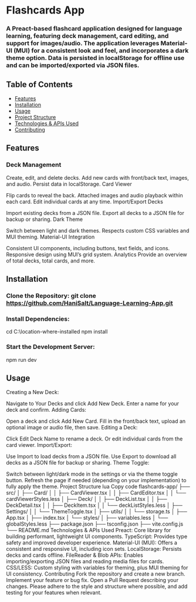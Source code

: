 # Flashcards App
### A Preact-based flashcard application designed for language learning, featuring deck management, card editing, and support for images/audio. The application leverages Material-UI (MUI) for a consistent look and feel, and incorporates a dark theme option. Data is persisted in localStorage for offline use and can be imported/exported via JSON files.

## Table of Contents
- [Features](#features)
- [Installation](#installation)
- [Usage](#usage)
- [Project Structure](#projectStructure)
- [Technologies & APIs Used](#tech&Api)
- [Contributing](#contributing)

## Features
### Deck Management
Create, edit, and delete decks.
Add new cards with front/back text, images, and audio.
Persist data in localStorage.
Card Viewer

Flip cards to reveal the back.
Attached images and audio playback within each card.
Edit individual cards at any time.
Import/Export Decks

Import existing decks from a JSON file.
Export all decks to a JSON file for backup or sharing.
Dark Theme

Switch between light and dark themes.
Respects custom CSS variables and MUI theming.
Material-UI Integration

Consistent UI components, including buttons, text fields, and icons.
Responsive design using MUI’s grid system.
Analytics
Provide an overview of total decks, total cards, and more.

## Installation
### Clone the Repository: git clone https://github.com/HaniSalt/Language-Learning-App.git
### Install Dependencies:
cd C:\location-where-installed
npm install

### Start the Development Server:
npm run dev

## Usage
Creating a New Deck:

Navigate to Your Decks and click Add New Deck.
Enter a name for your deck and confirm.
Adding Cards:

Open a deck and click Add New Card.
Fill in the front/back text, upload an optional image or audio file, then save.
Editing a Deck:

Click Edit Deck Name to rename a deck.
Or edit individual cards from the card viewer.
Import/Export:

Use Import to load decks from a JSON file.
Use Export to download all decks as a JSON file for backup or sharing.
Theme Toggle:

Switch between light/dark mode in the settings or via the theme toggle button.
Refresh the page if needed (depending on your implementation) to fully apply the theme.
Project Structure
lua
Copy code
flashcards-app/
├── src/
│   ├── Card/
│   │   ├── CardViewer.tsx
│   │   ├── CardEditor.tsx
│   │   └── cardViewerStyles.less
│   ├── Deck/
│   │   ├── DeckList.tsx
│   │   ├── DeckDetail.tsx
│   │   ├── DeckItem.tsx
│   │   └── deckListStyles.less
│   ├── Settings/
│   │   └── ThemeToggle.tsx
│   ├── utils/
│   │   └── storage.ts
│   ├── App.tsx
│   ├── index.tsx
│   └── styles/
│       ├── variables.less
│       └── globalStyles.less
├── package.json
├── tsconfig.json
├── vite.config.js
└── README.md
Technologies & APIs Used
Preact: Core library for building performant, lightweight UI components.
TypeScript: Provides type safety and improved developer experience.
Material-UI (MUI): Offers a consistent and responsive UI, including icon sets.
LocalStorage: Persists decks and cards offline.
FileReader & Blob APIs: Enables importing/exporting JSON files and reading media files for cards.
CSS/LESS: Custom styling with variables for theming, plus MUI theming for UI consistency.
Contributing
Fork the repository and create a new branch.
Implement your feature or bug fix.
Open a Pull Request describing your changes.
Please adhere to the style and structure where possible, and add testing for your features when relevant.